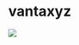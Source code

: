 # vantaxyz
![](https://cdn.discordapp.com/attachments/486915002037436428/842023916658753576/LuisPic.gif)
